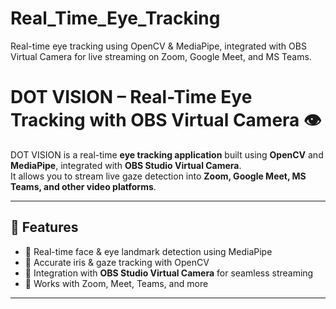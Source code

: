 # Real_Time_Eye_Tracking
Real-time eye tracking using OpenCV &amp; MediaPipe, integrated with OBS Virtual Camera for live streaming on Zoom, Google Meet, and MS Teams.
# DOT VISION – Real-Time Eye Tracking with OBS Virtual Camera 👁️

DOT VISION is a real-time **eye tracking application** built using **OpenCV** and **MediaPipe**, integrated with **OBS Studio Virtual Camera**.  
It allows you to stream live gaze detection into **Zoom, Google Meet, MS Teams, and other video platforms**.

---

## 🚀 Features
- 🔹 Real-time face & eye landmark detection using MediaPipe  
- 🔹 Accurate iris & gaze tracking with OpenCV  
- 🔹 Integration with **OBS Studio Virtual Camera** for seamless streaming  
- 🔹 Works with Zoom, Meet, Teams, and more  

---
